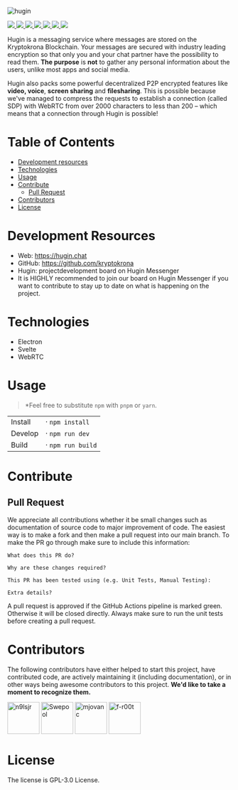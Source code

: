 ![hugin](https://user-images.githubusercontent.com/36674091/113739971-d2a04100-96ef-11eb-8f4e-ef8fed5949d7.png)

<p>
<a href="https://chat.kryptokrona.se">
    <img src="https://img.shields.io/discord/562673808582901793?label=Discord&logo=Discord&logoColor=white&style=flat">
</a>
<a href="https://github.com/kryptokrona/hugin-svelte/issues">
    <img src="https://img.shields.io/github/issues/kryptokrona/hugin-svelte">
</a>
<a href="https://github.com/kryptokrona/hugin-svelte/pulls">
    <img src="https://img.shields.io/github/issues-pr/kryptokrona/hugin-svelte">
</a>
<a href="https://github.com/kryptokrona/hugin-svelte/commits/main">
    <img src="https://img.shields.io/github/commit-activity/m/kryptokrona/hugin-svelte">
</a>
<a href="https://github.com/kryptokrona/hugin-svelte/graphs/contributors">
    <img src="https://img.shields.io/github/contributors/kryptokrona/hugin-cache">
</a>
<a href="https://github.com/kryptokrona/hugin-svelte/blob/main/LICENSE">
    <img src="https://img.shields.io/github/license/kryptokrona/hugin-svelte">
</a>
<a href="https://twitter.com/kryptokrona">
    <img src="https://img.shields.io/twitter/follow/kryptokrona">
</a>
</p>

Hugin is a messaging service where messages are stored on the Kryptokrona Blockchain. Your messages are secured with industry leading encryption so that only you and your chat partner have the possibility to read them. **The purpose** is **not** to gather any personal information about the users, unlike most apps and social media.

Hugin also packs some powerful decentralized P2P encrypted features like **video, voice**, **screen sharing** and **filesharing**. This is possible because we've managed to compress the requests to establish a connection (called SDP) with WebRTC from over 2000 characters to less than 200 – which means that a connection through Hugin is possible!

# Table of Contents

- [Development resources](#development-resources)
- [Technologies](#technologies)
- [Usage](#usage)
- [Contribute](#contribute)
    - [Pull Request](#pull-request)
- [Contributors](#contributors)
- [License](#license)

# Development Resources

- Web: https://hugin.chat
- GitHub: https://github.com/kryptokrona
- Hugin: projectdevelopment board on Hugin Messenger
- It is HIGHLY recommended to join our board on Hugin Messenger if you want to contribute to stay up to date on what is happening on the project.

# Technologies

- Electron
- Svelte
- WebRTC

# Usage
> *Feel free to substitute `npm` with `pnpm` or `yarn`.

|         |                                             |
| ------- | ------------------------------------------- |
| Install | · `npm install`                             |
| Develop | · `npm run dev`                             |
| Build   | · `npm run build`                           |

# Contribute

## Pull Request

We appreciate all contributions whether it be small changes such as documentation of source code to major improvement of code. The easiest way is to make a fork and then make a pull request into our main branch. To make the PR go through make sure to include this information:

```
What does this PR do?

Why are these changes required?

This PR has been tested using (e.g. Unit Tests, Manual Testing):

Extra details?
```

A pull request is approved if the GitHub Actions pipeline is marked green. Otherwise it will be closed directly. Always make sure to run the unit tests before creating a pull request.


# Contributors

The following contributors have either helped to start this project, have contributed
code, are actively maintaining it (including documentation), or in other ways
being awesome contributors to this project. **We'd like to take a moment to recognize them.**

[<img src="https://avatars.githubusercontent.com/u/64911460?v=4?size=72" alt="n9lsjr" width="72">](https://github.com/n9lsjr)
[<img src="https://avatars.githubusercontent.com/u/36674091?v=4?size=72" alt="Swepool" width="72">](https://github.com/Swepool)
[<img src="https://avatars.githubusercontent.com/u/33717111?v=4?size=72" alt="mjovanc" width="72">](https://github.com/mjovanc)
[<img src="https://avatars.githubusercontent.com/u/3246908?v=4?size=72" alt="f-r00t" width="72">](https://github.com/f-r00t)

# License

The license is GPL-3.0 License.
